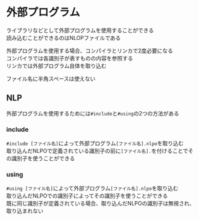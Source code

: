 # 外部プログラム

ライブラリなどとして外部プログラムを使用することができる  
読み込むことができるのはNLOPファイルである  

外部プログラムを使用する場合、コンパイラとリンカで2度必要になる  
コンパイラでは各識別子が表すものの内容を参照する  
リンカでは外部プログラム自体を取り込む  

ファイル名に半角スペースは使えない

## NLP
外部プログラムを使用するためには`#include`と`#using`の2つの方法がある
### include
`#include [ファイル名]`によって外部プログラム`[ファイル名].nlpo`を取り込む  
取り込んだNLPOで定義されている識別子の前に`[ファイル名].`を付けることでその識別子を使うことができる  
### using
`#using [ファイル名]`によって外部プログラム`[ファイル名].nlpo`を取り込む  
取り込んだNLPOでの識別子によってその識別子を使うことができる  
既に同じ識別子が定義されている場合、取り込んだNLPOの識別子は無視され、取り込まれない  